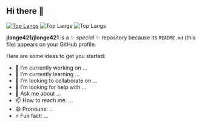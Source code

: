 ## Hi there 👋

[![Top Langs](https://github-readme-stats.vercel.app/api/top-langs/?username=jlonge421)](https://github.com/anuraghazra/github-readme-stats)
![Top Langs](https://github-readme-stats.vercel.app/api/top-langs/?username=jlonge421&size_weight=0.5&count_weight=0.5)
![Top Langs](https://github-readme-stats.vercel.app/api/top-langs/?username=anuraghazra&langs_count=8)

**jlonge421/jlonge421** is a ✨ _special_ ✨ repository because its `README.md` (this file) appears on your GitHub profile.

Here are some ideas to get you started:

- 🔭 I’m currently working on ...
- 🌱 I’m currently learning ...
- 👯 I’m looking to collaborate on ...
- 🤔 I’m looking for help with ...
- 💬 Ask me about ...
- 📫 How to reach me: ...
- 😄 Pronouns: ...
- ⚡ Fun fact: ...

